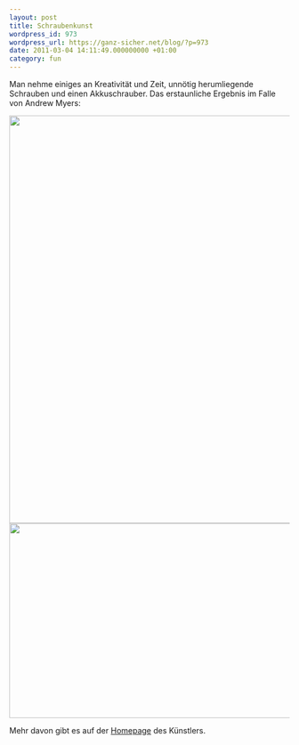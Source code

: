 ```yaml
---
layout: post
title: Schraubenkunst
wordpress_id: 973
wordpress_url: https://ganz-sicher.net/blog/?p=973
date: 2011-03-04 14:11:49.000000000 +01:00
category: fun
---
```

Man nehme einiges an Kreativität und Zeit, unnötig herumliegende Schrauben und einen Akkuschrauber. Das erstaunliche Ergebnis im Falle von Andrew Myers:

<img class="borderimg centered" title="schrauben_kunst_1" src="{{site.url}}/wp-content/uploads/schrauben_kunst_1.png" alt="" width="511" height="733" />

<img class="borderimg centered" border="0" title="schrauben_kunst_2" src="{{site.url}}/wp-content/uploads/schrauben_kunst_2.png" alt="" width="600" height="350" />

Mehr davon gibt es auf der <a href="http://www.andrewmyersart.com/">Homepage</a> des Künstlers.

